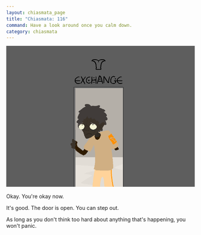 ```yaml
---
layout: chiasmata_page
title: "Chiasmata: 116"
command: Have a look around once you calm down.
category: chiasmata
---
```


![116](/chiasmata/images/narrative/115.png)

Okay. You're okay now.

It's good. The door is open. You can step out.

As long as you don't think too hard about anything that's happening, you won't panic.